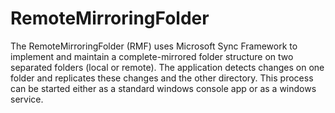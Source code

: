 # RemoteMirroringFolder
The RemoteMirroringFolder (RMF) uses Microsoft Sync Framework to implement and maintain  a complete-mirrored folder structure on two separated folders (local or remote).
The application detects changes on one folder and replicates these changes and the other directory.
This process can be started either as a standard windows console app or as a windows service.
